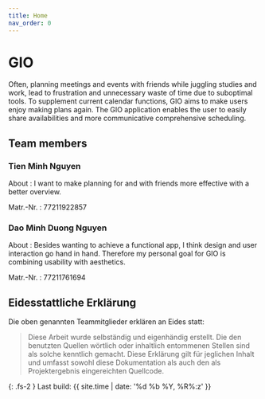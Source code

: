 ```yaml
---
title: Home
nav_order: 0
---
```


# GIO

Often, planning meetings and events with friends while juggling studies and work, lead to frustration and unnecessary waste of time due to suboptimal tools. To supplement current calendar functions, GIO aims to make users enjoy making plans again. The GIO application enables the user to easily share availabilities and more communicative comprehensive scheduling.

## Team members

### Tien Minh Nguyen

About
: I want to make planning for and with friends more effective with a better overview.

Matr.-Nr.
: 77211922857

### Dao Minh Duong Nguyen

About
: Besides wanting to achieve a functional app, I think design and user interaction go hand in hand. Therefore my personal goal for GIO is combining usability with aesthetics.

Matr.-Nr.
: 77211761694

## Eidesstattliche Erklärung

Die oben genannten Teammitglieder erklären an Eides statt:

> Diese Arbeit wurde selbständig und eigenhändig erstellt. Die den benutzten Quellen wörtlich oder inhaltlich entommenen Stellen sind als solche kenntlich gemacht. Diese Erklärung gilt für jeglichen Inhalt und umfasst sowohl diese Dokumentation als auch den als Projektergebnis eingereichten Quellcode.

{: .fs-2 }
Last build: {{ site.time | date: '%d %b %Y, %R%:z' }}
